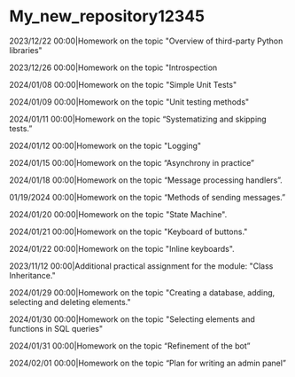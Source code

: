 # My_new_repository12345
2023/12/22 00:00|Homework on the topic "Overview of third-party Python libraries"

2023/12/26 00:00|Homework on the topic "Introspection

2024/01/08 00:00|Homework on the topic "Simple Unit Tests"

2024/01/09 00:00|Homework on the topic "Unit testing methods"

2024/01/11 00:00|Homework on the topic “Systematizing and skipping tests.”

2024/01/12 00:00|Homework on the topic "Logging"

2024/01/15 00:00|Homework on the topic “Asynchrony in practice”

2024/01/18 00:00|Homework on the topic “Message processing handlers”.

01/19/2024 00:00|Homework on the topic “Methods of sending messages.”

2024/01/20 00:00|Homework on the topic "State Machine".

2024/01/21 00:00|Homework on the topic "Keyboard of buttons."

2024/01/22 00:00|Homework on the topic "Inline keyboards".

2023/11/12 00:00|Additional practical assignment for the module: "Class Inheritance."

2024/01/29 00:00|Homework on the topic "Creating a database, adding, selecting and deleting elements."

2024/01/30 00:00|Homework on the topic "Selecting elements and functions in SQL queries"

2024/01/31 00:00|Homework on the topic “Refinement of the bot”

2024/02/01 00:00|Homework on the topic “Plan for writing an admin panel”
